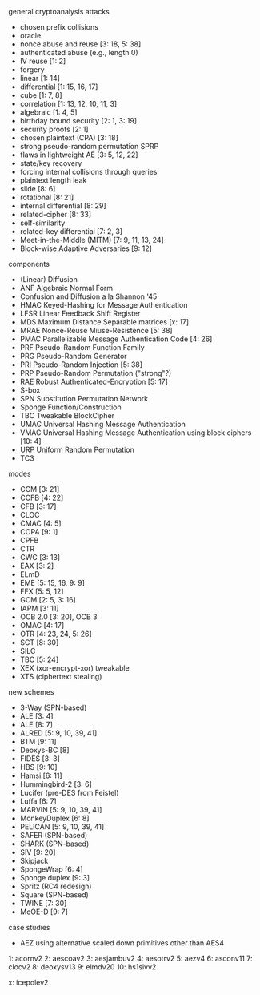 general cryptoanalysis attacks

- chosen prefix collisions
- oracle
- nonce abuse and reuse [3: 18, 5: 38]
- authenticated abuse (e.g., length 0)
- IV reuse [1: 2]
- forgery
- linear [1: 14]
- differential [1: 15, 16, 17]
- cube [1: 7, 8]
- correlation [1: 13, 12, 10, 11, 3]
- algebraic [1: 4, 5]
- birthday bound security [2: 1, 3: 19]
- security proofs [2: 1]
- chosen plaintext (CPA) [3: 18]
- strong pseudo-random permutation SPRP
- flaws in lightweight AE [3: 5, 12, 22]
- state/key recovery
- forcing internal collisions through queries
- plaintext length leak
- slide [8: 6]
- rotational [8: 21]
- internal differential [8: 29]
- related-cipher [8: 33]
- self-similarity
- related-key differential [7: 2, 3]
- Meet-in-the-Middle (MITM) [7: 9, 11, 13, 24]
- Block-wise Adaptive Adversaries [9: 12]

components
- (Linear) Diffusion
- ANF Algebraic Normal Form
- Confusion and Diffusion a la Shannon '45
- HMAC Keyed-Hashing for Message Authentication
- LFSR Linear Feedback Shift Register
- MDS Maximum Distance Separable matrices [x: 17]
- MRAE Nonce-Reuse Miuse-Resistence [5: 38]
- PMAC Parallelizable Message Authentication Code [4: 26]
- PRF Pseudo-Random Function Family
- PRG Pseudo-Random Generator
- PRI Pseudo-Random Injection [5: 38]
- PRP Pseudo-Random Permutation ("strong"?)
- RAE Robust Authenticated-Encryption [5: 17]
- S-box
- SPN Substitution Permutation Network
- Sponge Function/Construction
- TBC Tweakable BlockCipher
- UMAC Universal Hashing Message Authentication
- VMAC Universal Hashing Message Authentication using block ciphers [10: 4]
- URP Uniform Random Permutation
- TC3

modes
- CCM [3: 21]
- CCFB [4: 22]
- CFB [3: 17]
- CLOC
- CMAC [4: 5]
- COPA [9: 1]
- CPFB
- CTR
- CWC [3: 13]
- EAX [3: 2]
- ELmD
- EME [5: 15, 16, 9: 9]
- FFX [5: 5, 12]
- GCM [2: 5, 3: 16]
- IAPM [3: 11]
- OCB 2.0 [3: 20], OCB 3
- OMAC [4: 17]
- OTR [4: 23, 24, 5: 26]
- SCT [8: 30]
- SILC
- TBC [5: 24]
- XEX (xor-encrypt-xor) tweakable
- XTS (ciphertext stealing)

new schemes
- 3-Way (SPN-based)
- ALE [3: 4]
- ALE [8: 7]
- ALRED [5: 9, 10, 39, 41]
- BTM [9: 11]
- Deoxys-BC [8]
- FIDES [3: 3]
- HBS [9: 10]
- Hamsi [6: 11]
- Hummingbird-2 [3: 6]
- Lucifer (pre-DES from Feistel)
- Luffa [6: 7]
- MARVIN [5: 9, 10, 39, 41]
- MonkeyDuplex [6: 8]
- PELICAN [5: 9, 10, 39, 41]
- SAFER (SPN-based)
- SHARK (SPN-based)
- SIV [9: 20]
- Skipjack
- SpongeWrap [6: 4]
- Sponge duplex [9: 3]
- Spritz (RC4 redesign)
- Square (SPN-based)
- TWINE [7: 30]
- McOE-D [9: 7]

case studies
- AEZ using alternative scaled down primitives other than AES4

1: acornv2
2: aescoav2
3: aesjambuv2
4: aesotrv2
5: aezv4
6: asconv11
7: clocv2
8: deoxysv13
9: elmdv20
10: hs1sivv2

x: icepolev2
